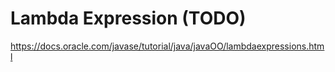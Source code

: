 # Lambda Expression (TODO)

<https://docs.oracle.com/javase/tutorial/java/javaOO/lambdaexpressions.html>